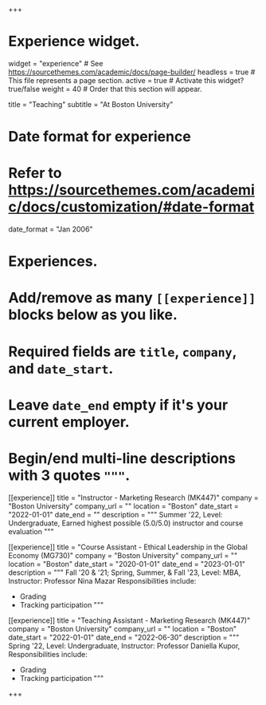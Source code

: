 +++
# Experience widget.
widget = "experience"  # See https://sourcethemes.com/academic/docs/page-builder/
headless = true  # This file represents a page section.
active = true  # Activate this widget? true/false
weight = 40  # Order that this section will appear.

title = "Teaching"
subtitle = "At Boston University"

# Date format for experience
#   Refer to https://sourcethemes.com/academic/docs/customization/#date-format
date_format = "Jan 2006"

# Experiences.
#   Add/remove as many `[[experience]]` blocks below as you like.
#   Required fields are `title`, `company`, and `date_start`.
#   Leave `date_end` empty if it's your current employer.
#   Begin/end multi-line descriptions with 3 quotes `"""`.
[[experience]]
  title = "Instructor - Marketing Research (MK447)"
  company = "Boston University"
  company_url = ""
  location = "Boston"
  date_start = "2022-01-01"
  date_end = ""
  description = """
  Summer '22, Level: Undergraduate,
  Earned highest possible (5.0/5.0) instructor and course evaluation
  """

[[experience]]
  title = "Course Assistant - Ethical Leadership in the Global Economy (MG730)"
  company = "Boston University"
  company_url = ""
  location = "Boston"
  date_start = "2020-01-01"
  date_end = "2023-01-01"
  description = """
   Fall '20 & '21; Spring, Summer, & Fall '23, Level: MBA, Instructor: Professor Nina Mazar
  Responsibilities include:
  
  * Grading
  * Tracking participation
  """

[[experience]]
  title = "Teaching Assistant - Marketing Research (MK447)"
  company = "Boston University"
  company_url = ""
  location = "Boston"
  date_start = "2022-01-01"
  date_end = "2022-06-30"
  description = """
  Spring '22, Level: Undergraduate, Instructor: Professor Daniella Kupor,
  Responsibilities include:
  
  * Grading
  * Tracking participation
  """
  
+++
